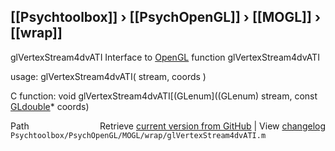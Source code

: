 ## [[Psychtoolbox]] &#8250; [[PsychOpenGL]] &#8250; [[MOGL]] &#8250; [[wrap]]

glVertexStream4dvATI  Interface to [OpenGL](OpenGL) function glVertexStream4dvATI  
  
usage:  glVertexStream4dvATI( stream, coords )  
  
C function:  void glVertexStream4dvATI[(GLenum]((GLenum) stream, const [GLdouble](GLdouble)\* coords)  




<div class="code_header" style="text-align:right;">
  <span style="float:left;">Path&nbsp;&nbsp;</span> <span class="counter">Retrieve <a href=
  "https://raw.github.com/Psychtoolbox-3/Psychtoolbox-3/beta/Psychtoolbox/PsychOpenGL/MOGL/wrap/glVertexStream4dvATI.m">current version from GitHub</a> | View <a href=
  "https://github.com/Psychtoolbox-3/Psychtoolbox-3/commits/beta/Psychtoolbox/PsychOpenGL/MOGL/wrap/glVertexStream4dvATI.m">changelog</a></span>
</div>
<div class="code">
  <code>Psychtoolbox/PsychOpenGL/MOGL/wrap/glVertexStream4dvATI.m</code>
</div>


